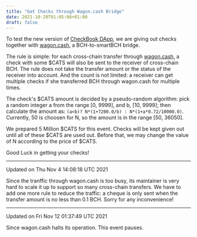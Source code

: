 ```yaml
---
title: "Get Checks through Wagon.cash Bridge"
date: 2021-10-20T01:05:08+01:00
draft: false
---
```


To test the new version of [CheckBook DApp](https://www.checkbook.cash/app), we are giving out checks together with [wagon.cash](https://wagon.cash), a BCH-to-smartBCH bridge.

The rule is simple: for each cross-chain transfer through [wagon.cash](https://wagon.cash), a check with some $CATS will also be sent to the receiver of cross-chain BCH. The rule does not take the transfer amount or the status of the receiver into account. And the count is not limited: a receiver can get multiple checks if she transferred BCH through wagon.cash for multiple times.

The check's $CATS amount is decided by a pseudo-random algorithm: pick a random integer a from the range [0, 9999], and b, [10, 9999]; then calculate the amount as: `(a<b)? N*(1+7200.0/b) : N*(1+a*0.72/10000.0)`. Currently, 50 is choosen for N, so the amount is in the range [50, 36050].

We prepared 5 Million $CATS for this event. Checks will be kept given out until all of these $CATS are used out. Before that, we may change the value of N according to the price of $CATS.

Good Luck in getting your checks!

-------------

Updated on Thu Nov 4 14:08:18 UTC 2021

Since the tranffic through wagon.cash is too busy, its maintainer is very hard to scale it up to support so many cross-chain transfers. We have to add one more rule to reduce the traffic: a cheque is only sent when the transfer amount is no less than 0.1 BCH. Sorry for any inconvenience!


-------------

Updated on Fri Nov 12 01:37:49 UTC 2021

Since wagon.cash halts its operation. This event pauses.
